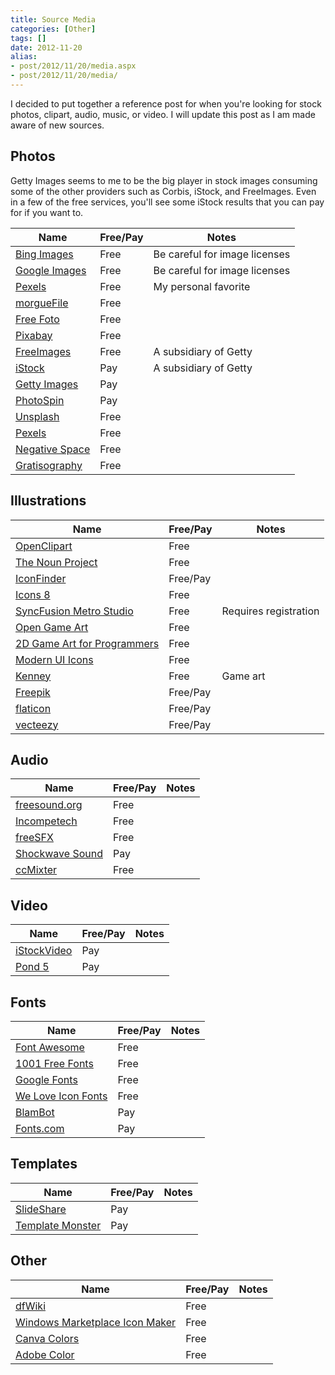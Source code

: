 ```yaml
---
title: Source Media
categories: [Other]
tags: []
date: 2012-11-20
alias:
- post/2012/11/20/media.aspx
- post/2012/11/20/media/
---
```


I decided to put together a reference post for when you're looking for stock photos, clipart, audio, music, or video. I will update this post as I am made aware of new sources.

## Photos
Getty Images seems to me to be the big player in stock images consuming some of the other providers such as Corbis, iStock, and FreeImages. Even in a few of the free services, you'll see some iStock results that you can pay for if you want to.

Name | Free/Pay | Notes
--- | --- | --- 
[Bing Images](http://images.bing.com) | Free | Be careful for image licenses
[Google Images](http://images.google.com) | Free | Be careful for image licenses
[Pexels](http://pexels.com) | Free | My personal favorite
[morgueFile](http://www.morguefile.com) | Free 
[Free Foto](http://www.freefoto.com) | Free 
[Pixabay](http://pixabay.com) | Free 
[FreeImages](http://www.freeimages.com) | Free | A subsidiary of Getty
[iStock](http://www.istockphoto.com) | Pay | A subsidiary of Getty
[Getty Images](http://www.gettyimages.com) | Pay
[PhotoSpin](http://www.photospin.com) | Pay 
[Unsplash](http://unsplash.com) | Free
[Pexels](https://www.pexels.com/) | Free
[Negative Space](https://negativespace.co) | Free
[Gratisography](https://gratisography.com/) | Free



## Illustrations
Name | Free/Pay | Notes
--- | --- | --- 
[OpenClipart](http://openclipart.org) | Free 
[The Noun Project](http://thenounproject.com) | Free 
[IconFinder](http://www.iconfinder.com) | Free/Pay 
[Icons 8](http://www.icons8.com/) | Free 
[SyncFusion Metro Studio](http://www.syncfusion.com/downloads/metrostudio) | Free | Requires registration
[Open Game Art](http://opengameart.org) | Free 
[2D Game Art for Programmers](http://2dgameartforprogrammers.blogspot.com) | Free 
[Modern UI Icons](http://modernuiicons.com/) | Free 
[Kenney](http://www.kenney.nl/assets) | Free | Game art
[Freepik](http://freepik.com/) | Free/Pay
[flaticon](http://flaticon.com/) | Free/Pay
[vecteezy](http://vecteezy.com/) | Free/Pay 

## Audio
Name | Free/Pay | Notes
--- | --- | --- 
[freesound.org](http://www.freesound.org/browse) | Free 
[Incompetech](http://incompetech.com/music/royalty-free) | Free 
[freeSFX](http://www.freesfx.co.uk/) | Free 
[Shockwave Sound](http://www.shockwave-sound.com/) | Pay 
[ccMixter](http://ccmixter.org/) | Free 

## Video
Name | Free/Pay | Notes
--- | --- | --- 
[iStockVideo](http://www.istockvideo.com/) | Pay 
[Pond 5](http://pond5.com) | Pay

## Fonts
Name | Free/Pay | Notes
--- | --- | --- 
[Font Awesome](http://fontawesome.io/icons) | Free 
[1001 Free Fonts](http://1001freefonts.com) | Free 
[Google Fonts](http://www.google.com/fonts/) | Free 
[We Love Icon Fonts](http://weloveiconfonts.com) | Free
[BlamBot](http://www.blambot.com) | Pay 
[Fonts.com](http://www.fonts.com) | Pay 

## Templates
Name | Free/Pay | Notes
--- | --- | ---
[SlideShare](http://slideshare.net) | Pay
[Template Monster](http://templatemonster.com) | Pay

## Other
Name | Free/Pay | Notes
--- | --- | ---
[dfWiki](http://dfwiki.devfish.net/Default.aspx?Page=Icons&amp;NS=technology) | Free
[Windows Marketplace Icon Maker](http://github.com/DavidBurela/WindowsMarketplaceIconMaker) | Free
[Canva Colors](http://canva.com/colors) | Free
[Adobe Color](https://color.adobe.com/create/color-wheel) | Free